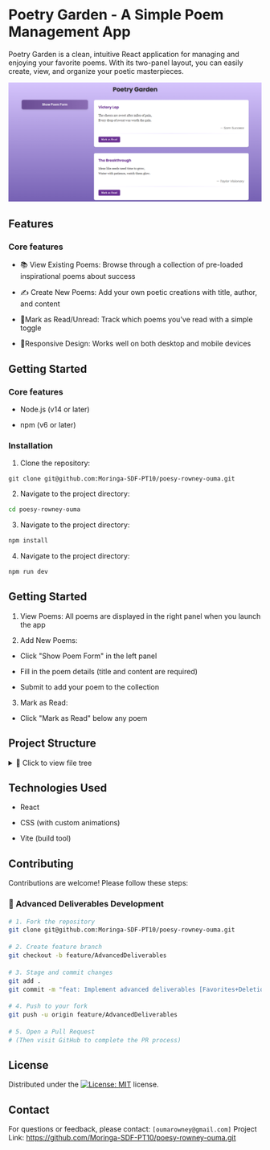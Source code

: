# Poetry Garden - A Simple Poem Management App

Poetry Garden is a clean, intuitive React application for managing and enjoying your favorite poems. With its two-panel layout, you can easily create, view, and organize your poetic masterpieces.

![Screenshot of Poetry Garden App](./public/screenshot.png)

## Features
### Core features

- 📚 View Existing Poems: Browse through a collection of pre-loaded inspirational poems about success

- ✍️ Create New Poems: Add your own poetic creations with title, author, and content

- 📖Mark as Read/Unread: Track which poems you've read with a simple toggle

- 📱Responsive Design: Works well on both desktop and mobile devices
## Getting Started
### Core features
- Node.js (v14 or later)

- npm (v6 or later)

### Installation

1. Clone the repository:
``` shell
git clone git@github.com:Moringa-SDF-PT10/poesy-rowney-ouma.git
```
2. Navigate to the project directory:

``` bash
cd poesy-rowney-ouma
```
3. Navigate to the project directory:

``` bash
npm install
```

4. Navigate to the project directory:
``` bash
npm run dev
```
## Getting Started
1. View Poems: All poems are displayed in the right panel when you launch the app

2. Add New Poems:

- Click "Show Poem Form" in the left panel

- Fill in the poem details (title and content are required)

- Submit to add your poem to the collection

3. Mark as Read:

- Click "Mark as Read" below any poem

## Project Structure

<details>
<summary>🌳 Click to view file tree</summary>

```text
poetry-garden/
├── 📂 src/
│   ├── 💜 App.jsx             (Main component)
│   ├── 🎨 App.css             (Global styles)
│   ├── ⚛️ main.jsx            (React entry)
│   ├── 🖌️ index.css           (Base styles)
│   └── 📂 components/
│       ├── 📂 Poem/
│       │   ├── ✍️ PoemForm.jsx  (Form)
│       │   └── 🎨 PoemForm.css  (Styles)
│       └── 📂 PoemList/
│           ├── 📜 PoemList.jsx  (List)
│           ├── 🎨 PoemList.css  (Styles)
│           └── ✨ PoemItem.jsx   (Item)
├── 📂 public/                (Assets)
└── 📄 package.json           (Config)
```
</details>

## Technologies Used
- React

- CSS (with custom animations)

- Vite (build tool)

## Contributing
Contributions are welcome! Please follow these steps:
### 🚀 Advanced Deliverables Development

```bash
# 1. Fork the repository
git clone git@github.com:Moringa-SDF-PT10/poesy-rowney-ouma.git

# 2. Create feature branch
git checkout -b feature/AdvancedDeliverables

# 3. Stage and commit changes
git add .
git commit -m "feat: Implement advanced deliverables [Favorites+Deletion]"

# 4. Push to your fork
git push -u origin feature/AdvancedDeliverables

# 5. Open a Pull Request
# (Then visit GitHub to complete the PR process)
```
## License
Distributed under the [![License: MIT](https://img.shields.io/badge/License-MIT-yellow.svg)](LICENSE) license. 

## Contact
For questions or feedback, please contact: ``[oumarowney@gmail.com]``
Project Link: https://github.com/Moringa-SDF-PT10/poesy-rowney-ouma.git



